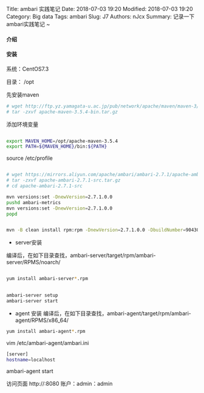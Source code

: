 Title: ambari 实践笔记
Date: 2018-07-03 19:20
Modified: 2018-07-03 19:20
Category: Big data
Tags: ambari
Slug: J7
Authors: nJcx
Summary: 记录一下ambari实践笔记 ~


#### 介绍


#### 安装

系统：CentOS7.3

目录： /opt

先安装maven

```bash
# wget http://ftp.yz.yamagata-u.ac.jp/pub/network/apache/maven/maven-3/3.5.4/binaries/apache-maven-3.5.4-bin.tar.gz
# tar -zxvf apache-maven-3.5.4-bin.tar.gz
```
添加环境变量

```bash

export MAVEN_HOME=/opt/apache-maven-3.5.4
export PATH=${MAVEN_HOME}/bin:${PATH}

```
source /etc/profile  

```bash

# wget https://mirrors.aliyun.com/apache/ambari/ambari-2.7.1/apache-ambari-2.7.1-src.tar.gz 
# tar -zxvf apache-ambari-2.7.1-src.tar.gz
# cd apache-ambari-2.7.1-src

mvn versions:set -DnewVersion=2.7.1.0.0 
pushd ambari-metrics
mvn versions:set -DnewVersion=2.7.1.0.0
popd


```
```bash

mvn -B clean install rpm:rpm -DnewVersion=2.7.1.0.0 -DbuildNumber=90430db08a5f543a97d97918cf5f711f2786ad8a -DskipTests -Dpython.ver="python >= 2.6"

```

- server安装

编译后，在如下目录查找，ambari-server/target/rpm/ambari-server/RPMS/noarch/

```bash

yum install ambari-server*.rpm
 
```
```bash
ambari-server setup
ambari-server start
```

- agent 安装
编译后，在如下目录查找，ambari-agent/target/rpm/ambari-agent/RPMS/x86_64/ 

```bash
yum install ambari-agent*.rpm
```

vim /etc/ambari-agent/ambari.ini

```bash
[server]
hostname=localhost

```
ambari-agent start

访问页面
http://<ambari-server-host>:8080
账户：admin：admin
